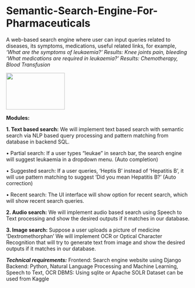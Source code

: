# Semantic-Search-Engine-For-Pharmaceuticals 


A web-based search engine where user can input queries related to diseases, its symptoms, medications, useful related links, for example,
_‘What are the symptoms of leukaemia?’ 
Results: Knee joints pain, bleeding
‘What medications are required in leukaemia?’
Results: Chemotherapy, Blood Transfusion_

<img width=160 height=100 src="https://cdn.lowgif.com/full/814b0234e680a1dd-7-types-of-medical-degrees-with-related-jobs-education-today-news.gif"/>


**Modules:**

**1.	Text based search:** 
We will implement text based search with semantic search via NLP based query processing and pattern matching from database in backend SQL.

•	Partial search: If a user types “leukae” in search bar, the search engine will suggest leukaemia in a dropdown menu. (Auto completion)

•	Suggested search: If a user queries, ‘Heptis B’ instead of ‘Hepatitis B’, it will use pattern matching to suggest ‘Did you mean Hepatitis B?’ (Auto correction)

•	Recent search: The UI interface will show option for recent search, which will show recent search queries.

**2.	Audio search:**
We will implement audio based search using Speech to Text processing and show the desired outputs if it matches in our database.

**3.	Image search:**
Suppose a user uploads a picture of medicine ‘Dextromethorphan’
We will implement OCR or Optical Character Recognition that will try to generate text from image and show the desired outputs if it matches in our database.

**_Technical requirements:_**
Frontend: Search engine website using Django 
Backend: Python, Natural Language Processing and Machine Learning, Speech to Text, OCR
DBMS: Using sqlite or Apache SOLR
Dataset can be used from Kaggle

